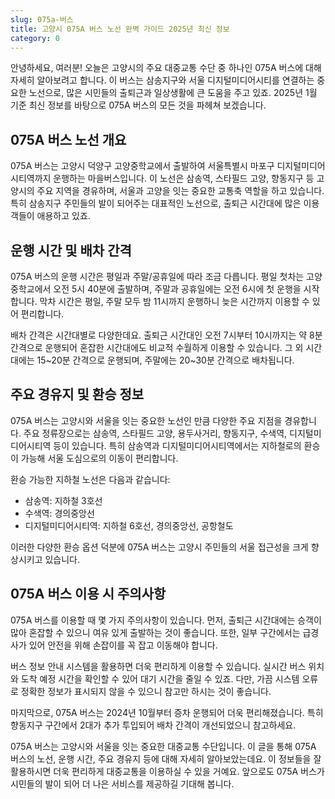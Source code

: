 ```yaml
---
slug: 075a-버스
title: 고양시 075A 버스 노선 완벽 가이드 2025년 최신 정보
category: 0
---
```


안녕하세요, 여러분! 오늘은 고양시의 주요 대중교통 수단 중 하나인 075A 버스에 대해 자세히 알아보려고 합니다. 이 버스는 삼송지구와 서울 디지털미디어시티를 연결하는 중요한 노선으로, 많은 시민들의 출퇴근과 일상생활에 큰 도움을 주고 있죠. 2025년 1월 기준 최신 정보를 바탕으로 075A 버스의 모든 것을 파헤쳐 보겠습니다.

## 075A 버스 노선 개요

075A 버스는 고양시 덕양구 고양중학교에서 출발하여 서울특별시 마포구 디지털미디어시티역까지 운행하는 마을버스입니다. 이 노선은 삼송역, 스타필드 고양, 향동지구 등 고양시의 주요 지역을 경유하며, 서울과 고양을 잇는 중요한 교통축 역할을 하고 있습니다. 특히 삼송지구 주민들의 발이 되어주는 대표적인 노선으로, 출퇴근 시간대에 많은 이용객들이 애용하고 있죠.

## 운행 시간 및 배차 간격

075A 버스의 운행 시간은 평일과 주말/공휴일에 따라 조금 다릅니다. 평일 첫차는 고양중학교에서 오전 5시 40분에 출발하며, 주말과 공휴일에는 오전 6시에 첫 운행을 시작합니다. 막차 시간은 평일, 주말 모두 밤 11시까지 운행하니 늦은 시간까지 이용할 수 있어 편리합니다.

배차 간격은 시간대별로 다양한데요. 출퇴근 시간대인 오전 7시부터 10시까지는 약 8분 간격으로 운행되어 혼잡한 시간대에도 비교적 수월하게 이용할 수 있습니다. 그 외 시간대에는 15~20분 간격으로 운행되며, 주말에는 20~30분 간격으로 배차됩니다.

## 주요 경유지 및 환승 정보

075A 버스는 고양시와 서울을 잇는 중요한 노선인 만큼 다양한 주요 지점을 경유합니다. 주요 정류장으로는 삼송역, 스타필드 고양, 용두사거리, 향동지구, 수색역, 디지털미디어시티역 등이 있습니다. 특히 삼송역과 디지털미디어시티역에서는 지하철로의 환승이 가능해 서울 도심으로의 이동이 편리합니다.

환승 가능한 지하철 노선은 다음과 같습니다:

- 삼송역: 지하철 3호선
- 수색역: 경의중앙선
- 디지털미디어시티역: 지하철 6호선, 경의중앙선, 공항철도

이러한 다양한 환승 옵션 덕분에 075A 버스는 고양시 주민들의 서울 접근성을 크게 향상시키고 있습니다.

## 075A 버스 이용 시 주의사항

075A 버스를 이용할 때 몇 가지 주의사항이 있습니다. 먼저, 출퇴근 시간대에는 승객이 많아 혼잡할 수 있으니 여유 있게 출발하는 것이 좋습니다. 또한, 일부 구간에서는 급경사가 있어 안전을 위해 손잡이를 꼭 잡고 이동해야 합니다.

버스 정보 안내 시스템을 활용하면 더욱 편리하게 이용할 수 있습니다. 실시간 버스 위치와 도착 예정 시간을 확인할 수 있어 대기 시간을 줄일 수 있죠. 다만, 가끔 시스템 오류로 정확한 정보가 표시되지 않을 수 있으니 참고만 하시는 것이 좋습니다.

마지막으로, 075A 버스는 2024년 10월부터 증차 운행되어 더욱 편리해졌습니다. 특히 향동지구 구간에서 2대가 추가 투입되어 배차 간격이 개선되었으니 참고하세요.

075A 버스는 고양시와 서울을 잇는 중요한 대중교통 수단입니다. 이 글을 통해 075A 버스의 노선, 운행 시간, 주요 경유지 등에 대해 자세히 알아보았는데요. 이 정보들을 잘 활용하시면 더욱 편리하게 대중교통을 이용하실 수 있을 거예요. 앞으로도 075A 버스가 시민들의 발이 되어 더 나은 서비스를 제공하길 기대해 봅니다.